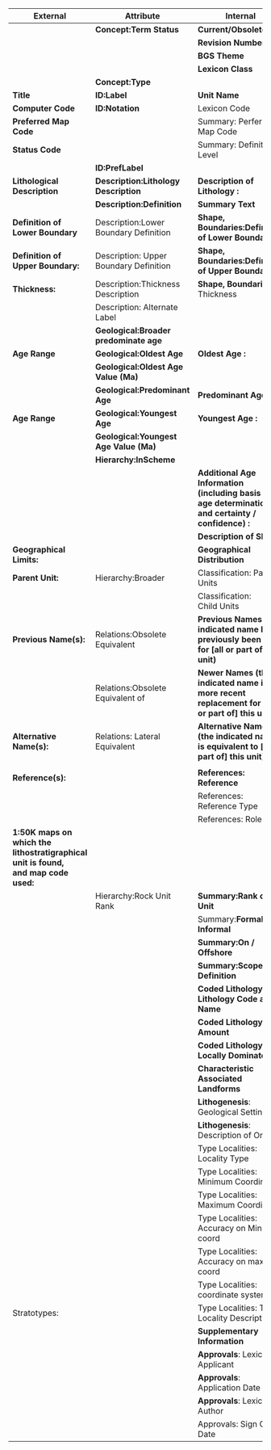 | External                                                                                            | Attribute                                    | Internal                                                                                                             |
| --------------------------------------------------------------------------------------------------- | -------------------------------------------- | -------------------------------------------------------------------------------------------------------------------- |
|                                                                                                     | **Concept:Term Status**                | **Current/Obsolete**                                                                                           |
|                                                                                                     |                                              | **Revision Number**                                                                                            |
|                                                                                                     |                                              | **BGS Theme**                                                                                                  |
|                                                                                                     |                                              | **Lexicon Class**                                                                                              |
|                                                                                                     | **Concept:Type**                       |                                                                                                                      |
| **Title**                                                                                     | **ID:Label**                           | **Unit Name**                                                                                                  |
| **Computer Code**                                                                             | **ID:Notation**                        | Lexicon Code                                                                                                         |
| **Preferred Map Code**                                                                        |                                              | Summary: Perferred Map Code                                                                                          |
| **Status Code**                                                                               |                                              | Summary: Definition Level                                                                                            |
|                                                                                                     | **ID:PrefLabel**                       |                                                                                                                      |
| **Lithological Description**                                                                  | **Description:Lithology Description**  | **Description of Lithology :**                                                                                 |
|                                                                                                     | **Description:Definition**             | **Summary Text**                                                                                               |
| **Definition of Lower Boundary**                                                              | Description:Lower Boundary Definition        | **Shape, Boundaries:Definition of Lower Boundary**                                                             |
| **Definition of Upper Boundary:**                                                             | Description: Upper Boundary Definition       | **Shape, Boundaries:Definition of Upper Boundary**                                                            |
| **Thickness:**                                                                                | Description:Thickness Description            | **Shape, Boundaries**: Thickness                                                                               |
|                                                                                                     | Description: Alternate Label                 |                                                                                                                      |
|                                                                                                     | **Geological:Broader predominate age** |                                                                                                                      |
| **Age Range**                                                                                 | **Geological:Oldest Age**              | **Oldest Age :**                                                                                               |
|                                                                                                     | **Geological:Oldest Age Value (Ma)**   |                                                                                                                      |
|                                                                                                     | **Geological:Predominant Age**         | **Predominant Age :**                                                                                          |
| **Age Range**                                                                                 | **Geological:Youngest Age**            | **Youngest Age :**                                                                                             |
|                                                                                                     | **Geological:Youngest Age Value (Ma)** |                                                                                                                      |
|                                                                                                     | **Hierarchy:InScheme**                 |                                                                                                                      |
|                                                                                                     |                                              | **Additional Age Information<br />(including basis of age determination, <br />and certainty / confidence) :** |
|                                                                                                     |                                              | **Description of Shape**                                                                                       |
| **Geographical Limits:**                                                                      |                                              | **Geographical Distribution**                                                                                  |
| **Parent Unit:**                                                                              | Hierarchy:Broader                            | Classification: Parent Units                                                                                         |
|                                                                                                     |                                              | Classification: Child Units                                                                                         |
| **Previous Name(s):**                                                                         | Relations:Obsolete Equivalent                | **Previous Names (the indicated name has previously been used for [all or part of] this unit)**                |
|                                                                                                     | Relations:Obsolete Equivalent of             | **Newer Names (the indicated name is a more recent replacement for [all or part of] this unit)**               |
| **Alternative Name(s):**                                                                      | Relations: Lateral Equivalent                | **Alternative Names (the indicated name is equivalent to [all or part of] this unit)**                         |
|                                                                                                     |                                              |                                                                                                                      |
| **Reference(s):**                                                                             |                                              | **References: Reference**                                                                                      |
|                                                                                                     |                                              | References: Reference Type                                                                                           |
|                                                                                                     |                                              | References: Role                                                                                                     |
| **1:50K maps on which the<br />lithostratigraphical unit is found,<br /> and map code used:** |                                              |                                                                                                                      |
|                                                                                                     | Hierarchy:Rock Unit Rank                     | **Summary:Rank of Unit**                                                                                       |
|                                                                                                     |                                              | Summary:**Formal / Informal**                                                                                  |
|                                                                                                     |                                              | **Summary:On / Offshore**                                                                                      |
|                                                                                                     |                                              | **Summary:Scope of Definition**                                                                                |
|                                                                                                     |                                              | **Coded Lithology: Lithology Code and Name**                                                                   |
|                                                                                                     |                                              | **Coded Lithology: Amount**                                                                                    |
|                                                                                                     |                                              | **Coded Lithology: Locally Dominate?**                                                                         |
|                                                                                                     |                                              | **Characteristic Associated Landforms**                                                                        |
|                                                                                                     |                                              | **Lithogenesis**: Geological Setting                                                                           |
|                                                                                                     |                                              | **Lithogenesis**: Description of Origin                                                                        |
|                                                                                                     |                                              | Type Localities: Locality Type                                                                                       |
|                                                                                                     |                                              | Type Localities: Minimum Coordinate                                                                                  |
|                                                                                                     |                                              | Type Localities: Maximum Coordinate                                                                                  |
|                                                                                                     |                                              | Type Localities: Accuracy on Min coord                                                                               |
|                                                                                                     |                                              | Type Localities: Accuracy on max coord                                                                               |
|                                                                                                     |                                              | Type Localities: coordinate system                                                                                   |
| Stratotypes:                                                                                        |                                              | Type Localities: Type Locality Description                                                                          |
|                                                                                                     |                                              | **Supplementary Information**                                                                                  |
|                                                                                                     |                                              | **Approvals**: Lexicon Applicant                                                                               |
|                                                                                                     |                                              | **Approvals**: Application Date                                                                                |
|                                                                                                     |                                              | **Approvals**: Lexicon Author                                                                                  |
|                                                                                                     |                                              | Approvals: Sign Off Date                                                                                             |

